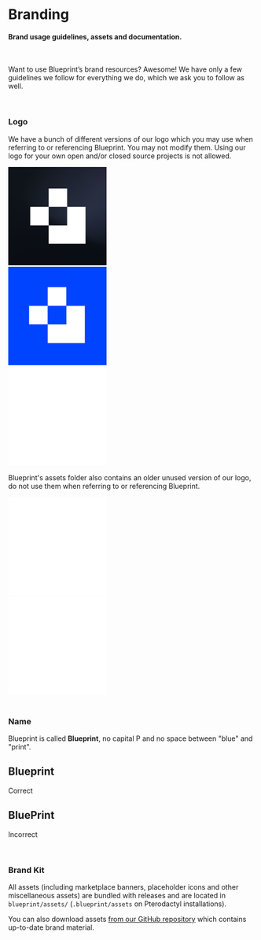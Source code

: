 # Branding
<h4 class="fw-light">Brand usage guidelines, assets and documentation.</h4><br/>

Want to use Blueprint’s brand resources? Awesome! We have only a few guidelines we follow for everything we do, which we ask you to follow as well.

<br/>

### Logo
We have a bunch of different versions of our logo which you may use when referring to or referencing Blueprint. You may not modify them. Using our logo for your own open and/or closed source projects is not allowed.

<div class="row">
  <div class="col-lg-4 col-md-12">
    <div class="px-2 py-5 mb-3 border rounded-3">
      <img src="/.assets/brand/logo.jpg" width="200" height="200" class="d-block mx-auto rounded-2" alt="Blueprint"/>
    </div>
  </div>
  <div class="col-lg-4 col-md-12">
    <div class="px-2 py-5 mb-3 border rounded-3">
      <img src="/.assets/brand/logoBlue.jpg" width="200" height="200" class="d-block mx-auto rounded-2" alt="Blueprint"/>
    </div>
  </div>
  <div class="col-lg-4 col-md-12">
    <div class="px-2 py-5 mb-3 border rounded-3">
      <img src="/.assets/brand/logoTransparent.png" width="200" height="200" class="d-block mx-auto rounded-2 invert-light" alt="Blueprint"/>
    </div>
  </div>
</div>

Blueprint's assets folder also contains an older unused version of our logo, do not use them when referring to or referencing Blueprint.

<div class="row">
  <div class="col-lg-6 col-md-12">
    <div class="px-2 py-5 mb-3 rounded-3 bg-success border border-success-subtle">
      <img src="/.assets/brand/logoTransparent.png" width="200" height="200" class="d-block mx-auto rounded-2" alt="Blueprint"/>
    </div>
  </div>
  <div class="col-lg-6 col-md-12">
    <div class="px-2 py-5 mb-3 rounded-3 bg-danger border border-danger-subtle">
      <img src="/.assets/brand/logoTransparentOld.png" width="200" height="200" class="d-block mx-auto rounded-2" alt="Blueprint"/>
    </div>
  </div>
</div>

<br/>

### Name
Blueprint is called **Blueprint**, no capital P and no space between "blue" and "print".

<div class="row">
  <div class="col-6">
    <div class="px-2 py-3 mb-3 rounded-3 border border-success-subtle">
      <h2 class="text-center mx-auto pt-3">Blueprint</h2>
      <p class="text-center fw-bold text-success mx-auto">Correct</p>
    </div>
  </div>
  <div class="col-6">
    <div class="px-2 py-3 mb-3 rounded-3 border border-danger-subtle">
      <h2 class="text-center mx-auto pt-3">BluePrint</h2>
      <p class="text-center fw-bold text-danger mx-auto">Incorrect</p>
    </div>
  </div>
</div>

<br/>

### Brand Kit
All assets (including marketplace banners, placeholder icons and other miscellaneous assets) are bundled with releases and are located in `blueprint/assets/` (`.blueprint/assets` on Pterodactyl installations).

You can also download assets [from our GitHub repository](https://github.com/BlueprintFramework/framework/tree/main/blueprint/assets) which contains up-to-date brand material.